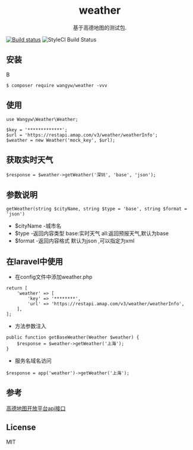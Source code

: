 <h1 align="center"> weather </h1>

<p align="center"> 基于高德地图的测试包.</p>

[![Build status](https://travis-ci.org/g33bwyw/weather.svg?branch=master)](https://travis-ci.org/github/g33bwyw/weather) 
![StyleCI Build Status](https://github.styleci.io/repos/289841371/shield)

## 安装
B
```shell
$ composer require wangyw/weather -vvv
```

## 使用
```
use Wangyw\Weather\Weather;

$key = '*************';
$url = 'https://restapi.amap.com/v3/weather/weatherInfo';
$weather = new Weather('mock_key', $url);

```

## 获取实时天气
```
$response = $weather->getWeather('深圳', 'base', 'json');
```

## 参数说明
```
getWeather(string $cityName, string $type = 'base', string $format = 'json')
```
- $cityName -城市名
- $type -返回内容类型 base:实时天气 all:返回预报天气,默认为base
- $format -返回内容格式 默认为json ,可以指定为xml

## 在laravel中使用
- 在config文件中添加weather.php
```
return [
    'weather' => [
        'key' => '********',
        'url' => 'https://restapi.amap.com/v3/weather/weatherInfo',
    ],
];
```
- 方法参数注入
```
public function getBaseWeather(Weather $weather) {
    $response = $weather->getWeather('上海');
}
```
- 服务名域名访问
```
$response = app('weather')->getWeather('上海');
``` 
## 参考
[高德地图开放平台api接口](https://lbs.amap.com/api/webservice/guide/api/weatherinfo/)
## License

MIT